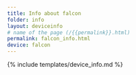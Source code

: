 ```yaml
---
title: Info about falcon
folder: info
layout: deviceinfo
# name of the page (/{{permalink}}.html)
permalink: falcon_info.html
device: falcon
---
```

{% include templates/device_info.md %}
